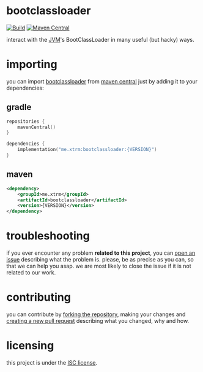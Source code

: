 # bootclassloader

[![Build][badge-github-ci]][project-gradle-ci]
[![Maven Central][badge-mvnc]][project-mvnc]

interact with the [JVM][jvm]'s BootClassLoader in many useful (but hacky) ways.

# importing

you can import [bootclassloader][project-url] from [maven central][mvnc] just by adding it to your dependencies:

## gradle

```kotlin
repositories {
    mavenCentral()
}

dependencies {
    implementation("me.xtrm:bootclassloader:{VERSION}")
}
```

## maven

```xml
<dependency>
    <groupId>me.xtrm</groupId>
    <artifactId>bootclassloader</artifactId>
    <version>{VERSION}</version>
</dependency>
```

# troubleshooting

if you ever encounter any problem **related to this project**, you can [open an issue][new-issue] describing what the
problem is. please, be as precise as you can, so that we can help you asap. we are most likely to close the issue if it
is not related to our work.

# contributing

you can contribute by [forking the repository][fork], making your changes and [creating a new pull request][new-pr]
describing what you changed, why and how.

# licensing

this project is under the [ISC license][project-license].


<!-- Links -->

[jvm]: https://adoptium.net "adoptium website"

[kotlin]: https://kotlinlang.org "kotlin website"

[rust]: https://rust-lang.org "rust website"

[mvnc]: https://repo1.maven.org/maven2/ "maven central website"

<!-- Project Links -->

[project-url]: https://github.com/xtrm-en/bootclassloader "project github repository"

[fork]: https://github.com/xtrm-en/bootclassloader/fork "fork this repository"

[new-pr]: https://github.com/xtrm-en/bootclassloader/pulls/new "create a new pull request"

[new-issue]: https://github.com/xtrm-en/bootclassloader/issues/new "create a new issue"

[project-mvnc]: https://maven-badges.herokuapp.com/maven-central/me.xtrm/bootclassloader "maven central repository"

[project-gradle-ci]: https://github.com/xtrm-en/bootclassloader/actions/workflows/gradle-ci.yml "gradle ci workflow"

[project-license]: https://github.com/xtrm-en/bootclassloader/blob/trunk/LICENSE "LICENSE source file"

<!-- Badges -->

[badge-mvnc]: https://maven-badges.herokuapp.com/maven-central/me.xtrm/bootclassloader/badge.svg "maven central badge"

[badge-github-ci]: https://github.com/xtrm-en/bootclassloader/actions/workflows/build.yml/badge.svg?branch=trunk "github actions badge"

